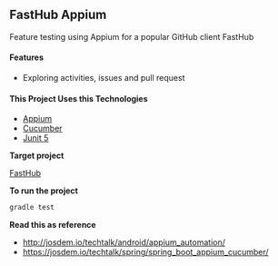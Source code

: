FastHub Appium
---------------------------------------

Feature testing using Appium for a popular GitHub client FastHub

#### Features

* Exploring activities, issues and pull request

#### This Project Uses this Technologies

* [Appium](http://appium.io/)
* [Cucumber](https://cucumber.io/)
* [Junit 5](https://junit.org/junit5/)


**Target project**

[FastHub](https://github.com/k0shk0sh/FastHub)

**To run the project**

```bash
gradle test
```

**Read this as reference**

* http://josdem.io/techtalk/android/appium_automation/
* https://josdem.io/techtalk/spring/spring_boot_appium_cucumber/
